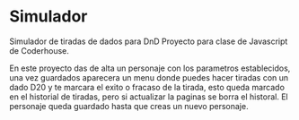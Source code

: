 # Simulador
Simulador de tiradas de dados para DnD
Proyecto para clase de Javascript de Coderhouse.

En este proyecto das de alta un personaje con los parametros establecidos, una vez guardados aparecera un menu donde puedes hacer tiradas con un dado D20 y te marcara el exito o fracaso de la tirada, esto queda marcado en el historial de tiradas, pero si actualizar la paginas se borra el historal. 
El personaje queda guardado hasta que creas un nuevo personaje.

